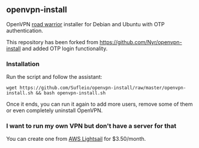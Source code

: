 ## openvpn-install
OpenVPN [road warrior](http://en.wikipedia.org/wiki/Road_warrior_%28computing%29) installer for Debian and Ubuntu with OTP authentication.

This repository has been forked from https://github.com/Nyr/openvpn-install and added OTP login functionality.

### Installation
Run the script and follow the assistant:

`wget https://github.com/Sufleio/openvpn-install/raw/master/openvpn-install.sh && bash openvpn-install.sh`

Once it ends, you can run it again to add more users, remove some of them or even completely uninstall OpenVPN.

### I want to run my own VPN but don't have a server for that
You can create one from [AWS Lightsail](https://aws.amazon.com/lightsail/) for $3.50/month.
